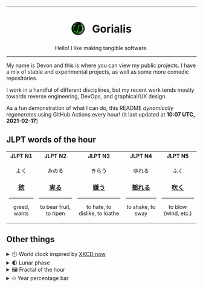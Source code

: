 ***

<h1 align="center">
<sub>
    <img src="readme/resources/avatar.png" height="36">
</sub>
&nbsp;
Gorialis
</h1>
<p align="center">
Hello! I like making tangible software.
</p>

***

My name is Devon and this is where you can view my public projects. I have a mix of stable and experimental projects, as well as some more comedic repositories.

I work in a handful of different disciplines, but my recent work tends mostly towards reverse engineering, DevOps, and graphical/UX design.

As a fun demonstration of what I can do, this README *dynamically regenerates* using GitHub Actions every hour! (it last updated at **10:07 UTC, 2021-02-17**)

<h2>JLPT words of the hour</h2>
<table>
    <tr>
        <th>JLPT N1</th>
        <th>JLPT N2</th>
        <th>JLPT N3</th>
        <th>JLPT N4</th>
        <th>JLPT N5</th>
    </tr>
    <tr>
        <td>
            <p align="center">よく</p>
            <h3 align="center"><b><a href="https://jisho.org/search/%E6%AC%B2">欲</a></b></h3>
            <hr>
            <p align="center">greed,<wbr> wants</p>
        </td>
        <td>
            <p align="center">みのる</p>
            <h3 align="center"><b><a href="https://jisho.org/search/%E5%AE%9F%E3%82%8B">実る</a></b></h3>
            <hr>
            <p align="center">to bear fruit,<wbr> to ripen</p>
        </td>
        <td>
            <p align="center">きらう</p>
            <h3 align="center"><b><a href="https://jisho.org/search/%E5%AB%8C%E3%81%86">嫌う</a></b></h3>
            <hr>
            <p align="center">to hate,<wbr> to dislike,<wbr> to loathe</p>
        </td>
        <td>
            <p align="center">ゆれる</p>
            <h3 align="center"><b><a href="https://jisho.org/search/%E6%8F%BA%E3%82%8C%E3%82%8B">揺れる</a></b></h3>
            <hr>
            <p align="center">to shake,<wbr> to sway</p>
        </td>
        <td>
            <p align="center">ふく</p>
            <h3 align="center"><b><a href="https://jisho.org/search/%E5%90%B9%E3%81%8F">吹く</a></b></h3>
            <hr>
            <p align="center">to blow (wind,<wbr> etc.)</p>
        </td>
    </tr>
</table>

<h2>Other things</h2>
<details>
<summary>🕙  World clock inspired by <a href="https://xkcd.com/now">XKCD now</a></summary>

> <img src="generated/now.png" width="512">

</details>
<details>
<summary>🌓 Lunar phase</summary>

The moon is approximately 21.28% through its phase (First Quarter).

</details>
<details>
<summary>&#x1f5bc; Fractal of the hour</summary>

> <img src="generated/fractal.png" width="512">

</details>
<details>
<summary>&#x23f2; Year percentage bar</summary>
<pre><code>2021 [██▁▁▁▁▁▁▁▁▁▁▁▁▁▁▁▁▁▁] 12.99%</code></pre>
</details>
